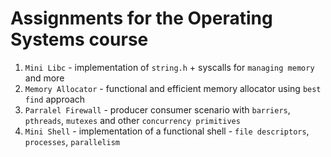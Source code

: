 # Assignments for the Operating Systems course
1. `Mini Libc` - implementation of `string.h` + syscalls for `managing memory` and more
2. `Memory Allocator` - functional and efficient memory allocator using `best find` approach
3. `Parralel Firewall` - producer consumer scenario with `barriers`, `pthreads`, `mutexes` and other `concurrency primitives`
4. `Mini Shell` - implementation of a functional shell - `file descriptors`, `processes`, `parallelism`
